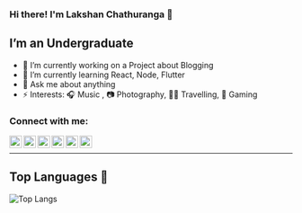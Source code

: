 ### Hi there! I'm Lakshan Chathuranga 👋

## I’m an Undergraduate

- 🔭 I’m currently working on a Project about Blogging
- 🌱 I’m currently learning React, Node, Flutter
- 💬 Ask me about anything
- ⚡ Interests: 🎧 Music , 📷 Photography, 🚶‍♂️ Travelling, 🎯 Gaming

### Connect with me:

[<img align="left" alt="fiescolabs.digital" width="22px" src="https://cdn0.iconfinder.com/data/icons/3-colors-outline/500/Browser-256.png" />][website]
[<img align="left" alt="fiescolabs.digital" width="22px" src="https://cdn0.iconfinder.com/data/icons/3-colors-outline/500/Browser-256.png" />][website_2]
[<img align="left" alt="Lakshan-Chathuranga | LinkedIn" width="22px" src="https://cdn2.iconfinder.com/data/icons/social-media-2285/512/1_Linkedin_unofficial_colored_svg-512.png"  />][linkedin]
[<img align="left" alt="lakshan_chathu99 | Instagram" width="22px" src="https://cdn2.iconfinder.com/data/icons/social-media-2285/512/1_Instagram_colored_svg_1-512.png" />][instagram]
[<img align="left" alt="Lakshan Chathuranga | YouTube" width="22px" src="https://cdn4.iconfinder.com/data/icons/logos-and-brands/512/395_Youtube_logo-256.png" />][youtube]
[<img align="left" alt="Lakshan Chathuranga | Stack Overflow" width="22px" src="https://cdn2.iconfinder.com/data/icons/social-icons-color/512/stackoverflow-256.png" />][stack-overflow]
  
[website]: https://hexception.live/
[website_2]: http://fiescolabs.digital/
[instagram]: https://instagram.com/lakshan_chathu99
[linkedin]: https://linkedin.com/in/lakshan-chathuranga
[youtube]: https://www.youtube.com/channel/UC3rmu6tsZZ38wedNWrbuvYQ
[stack-overflow]: https://stackoverflow.com/users/13673276/lakshan-chathuranga
<br /><hr />

## Top Languages 🎉

![Top Langs](https://github-readme-stats.vercel.app/api/top-langs/?username=LakshanChathuranga99&theme=tokyonight)
